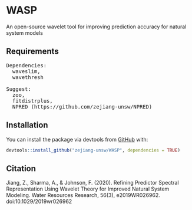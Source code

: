 # WASP

An open-source wavelet tool for improving prediction accuracy for natural system models

## Requirements
<pre>
Dependencies:
  waveslim,
  wavethresh

Suggest:
  zoo,
  fitdistrplus,
  NPRED (https://github.com/zejiang-unsw/NPRED)
</pre>

## Installation

You can install the package via devtools from [GitHub](https://github.com/) with:

``` r
devtools::install_github("zejiang-unsw/WASP", dependencies = TRUE)
```

## Citation
Jiang, Z., Sharma, A., & Johnson, F. (2020). Refining Predictor Spectral Representation Using Wavelet Theory for Improved Natural System Modeling. Water Resources Research, 56(3), e2019WR026962. doi:10.1029/2019wr026962
